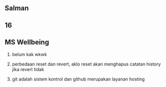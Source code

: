 ## Salman
## 16
## MS Wellbeing

1. belum kak wkwk
2. perbedaan reset dan revert, aklo reset akan menghapus catatan history jika revert tidak

3. git adalah sistem kontrol dan github merupakan layanan hosting
